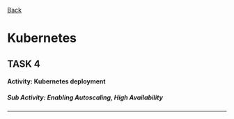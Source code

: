[Back](../)
# Kubernetes

## TASK 4

#### Activity: Kubernetes deployment

##### Sub Activity: Enabling Autoscaling, High Availability
---

